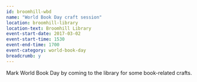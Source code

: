 ```yaml
---
id: broomhill-wbd
name: "World Book Day craft session"
location: broomhill-library
location-text: Broomhill Library
event-start-date: 2017-03-02
event-start-time: 1530
event-end-time: 1700
event-category: world-book-day
breadcrumb: y
---
```


Mark World Book Day by coming to the library for some book-related crafts.
